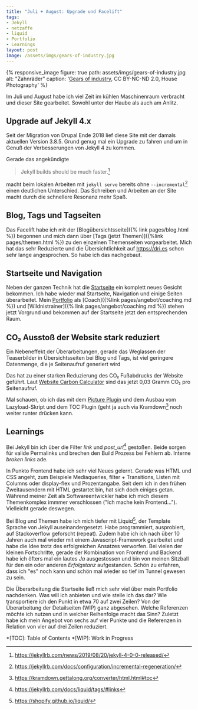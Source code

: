 ```yaml
---
title: "Juli + August: Upgrade und Facelift"
tags:
- Jekyll
- netzaffe
- liquid
- Portfolio
- Learnings
layout: post
image: /assets/imgs/gears-of-industry.jpg
---
```

{% responsive_image figure: true 
path: assets/imgs/gears-of-industry.jpg 
alt: "Zahnräder" 
caption: '<a href="https://www.flickr.com/photos/housephotography/953871961/">Gears of industry</a>, 
CC BY-NC-ND 2.0, House Photography' %}

Im Juli und August habe ich viel Zeit im kühlen Maschinenraum verbracht 
und dieser Site gearbeitet. 
Sowohl unter der Haube als auch am Anlitz.

## Upgrade auf Jekyll 4.x

Seit der Migration von Drupal Ende 2018 lief diese Site 
mit der damals aktuellen Version 3.8.5.
Grund genug mal ein Upgrade zu fahren 
und um in Genuß der Verbesserungen von Jekyll 4 zu kommen.

Gerade das angekündigte 

> Jekyll builds should be much faster.[^j4] 

macht beim lokalen Arbeiten mit `jekyll serve` bereits 
ohne `--incremental`[^inc] einen deutlichen Unterschied.
Das Schreiben und Arbeiten an der Site 
macht durch die schnellere Resonanz mehr Spaß. 

## Blog, Tags und Tagseiten

Das Facelift habe ich mit der [Blogübersichtsseite]({% link pages/blog.html %}) begonnen
und mich dann über [Tags (jetzt Themen)]({%link pages/themen.html %}) zu den einzelnen Themenseiten vorgearbeitet.
Mich hat das sehr Reduzierte und die Übersichtlichkeit 
auf <https://dri.es> schon sehr lange angesprochen. 
So habe ich das nachgebaut.

## Startseite und Navigation

Neben der ganzen Technik hat die [Startseite](/) ein komplett neues Gesicht bekommen.
Ich habe wieder mal Startseite, Navigation und einige Seiten überarbeitet.
Mein [Portfolio](/#mein-angebot) als [Coach]({%link pages/angebot/coaching.md %}) 
und [Wildnistrainer]({% link pages/angebot/coaching.md %}) stehen jetzt Vorgrund
und bekommen auf der Startseite jetzt den entsprechenden Raum. 

## CO₂ Ausstoß der Website stark reduziert

Ein Nebeneffekt der Überarbeitungen, gerade das Weglassen der Teaserbilder 
in Übersichtsseiten bei Blog und Tags, 
ist viel geringere Datenmenge, die je Seitenaufruf generiert wird

Das hat zu einer starken Reduzierung des CO₂ Fußabdrucks der Website geführt.
Laut [Website Carbon Calculator](
https://www.websitecarbon.com/website/florian-latzel-io/) 
sind das jetzt 0,03 Gramm CO₂ pro Seitenaufruf.

Mal schauen, ob ich das mit dem [Picture Plugin]() 
und dem Ausbau vom Lazyload-Skript und dem TOC Plugin (geht ja auch via Kramdown[^toc]
noch weiter runter drücken kann.

## Learnings

Bei Jekyll bin ich über die Filter *link* und *post_url*[^links] gestoßen.
Beide sorgen für valide Permalinks 
und brechen den Build Prozess bei Fehlern ab. 
Interne *broken links* ade.

In Punkto Frontend habe ich sehr viel Neues gelernt. 
Gerade was HTML und CSS angeht, zum Beispiele Mediaqueries,
filter + Transitions, Listen mit Columns oder display-flex und Prozentangabe.
Seit dem ich in den frühen Zweitausendern mit HTML gestartet bin,
hat sich doch einiges getan.
Während meiner Zeit als Softwareentwickler habe ich mich 
diesem Themenkomplex immmer verschlossen ("Ich mache kein Frontend...").
Vielleicht gerade deswegen.

Bei Blog und Themen habe ich mich tiefer mit Liquid[^liquid], 
der Template Sprache  von Jekyll auseinandergesetzt.
Habe programmiert, ausprobiert, auf Stackoverflow geforscht (repeat).
Zudem habe ich ich nach über 10 Jahren auch mal wieder mit einem Javascript-Framework 
gearbeitet und habe die Idee trotz des erfolgreichen Ansatzes verworfen.
Bei vielen der kleinen Fortschritte, 
gerade der Kombination von Frontend und Backend 
habe ich öfters mal ein lautes *Ja* ausgestossen 
und bin von meinen Sitzball für den ein oder anderen *Erfolgstanz* aufgestanden.
Schön zu erfahren, dass ich "es" noch kann 
und schön mal wieder so tief im Tunnel gewesen zu sein. 

Die Überarbeitung die Startseite ließ mich 
sehr viel über mein Portfolio nachdenken.
Was will ich anbieten und wie stelle ich das dar?
Wie transportiere ich den Punkt in etwa 70 auf zwei Zeilen? 
Von der Überarbeitung der Detailseiten (WIP) ganz abgesehen.
Welche Referenzen möchte ich nutzen 
und in welcher Reihenfolge macht das Sinn? 
Zuletzt habe ich mein Angebot von sechs auf vier Punkte
und die Referenzen in Relation von vier auf drei Zeilen reduziert.

[^j4]: <https://jekyllrb.com/news/2019/08/20/jekyll-4-0-0-released/>
[^inc]: <https://jekyllrb.com/docs/configuration/incremental-regeneration/>
[^links]: <https://jekyllrb.com/docs/liquid/tags/#links>
[^liquid]: <https://shopify.github.io/liquid/>
[^toc]: <https://kramdown.gettalong.org/converter/html.html#toc>

*[TOC]: Table of Contents
*[WIP]: Work in Progress
